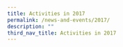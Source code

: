 ```yaml
---
title: Activities in 2017
permalink: /news-and-events/2017/
description: ""
third_nav_title: Activities in 2017
---
```

